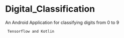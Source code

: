 # Digital_Classification
An Android Application for classifying digits from 0 to 9
     
     Tensorflow and Kotlin

